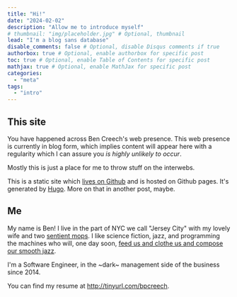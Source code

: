 ```yaml
---
title: "Hi!"
date: "2024-02-02"
description: "Allow me to introduce myself"
# thumbnail: "img/placeholder.jpg" # Optional, thumbnail
lead: "I'm a blog sans database"
disable_comments: false # Optional, disable Disqus comments if true
authorbox: true # Optional, enable authorbox for specific post
toc: true # Optional, enable Table of Contents for specific post
mathjax: true # Optional, enable MathJax for specific post
categories:
  - "meta"
tags:
  - "intro"
---
```


## This site

You have happened across Ben Creech's web presence. This web presence is currently in blog form, which implies content will appear here with a regularity which I can assure you *is highly unlikely to occur*.

Mostly this is just a place for me to throw stuff on the interwebs.

This is a static site which [lives on Github](https://github.com/bpcreech/blog) and is hosted on Github pages. It's generated by [Hugo](https://gohugo.io/). More on that in another post, maybe.

## Me

My name is Ben! I live in the part of NYC we call "Jersey City" with my lovely wife and two [sentient mops](https://www.reddit.com/r/ProperAnimalNames/comments/10tal63/sentient_mop/). I like science fiction, jazz, and programming the machines who will, one day soon, [feed us and clothe us and compose our smooth jazz](https://www.youtube.com/watch?v=3meRSfFsCkc).

I'm a Software Engineer, in the ~dark~ management side of the business since 2014.

You can find my resume at http://tinyurl.com/bpcreech.
